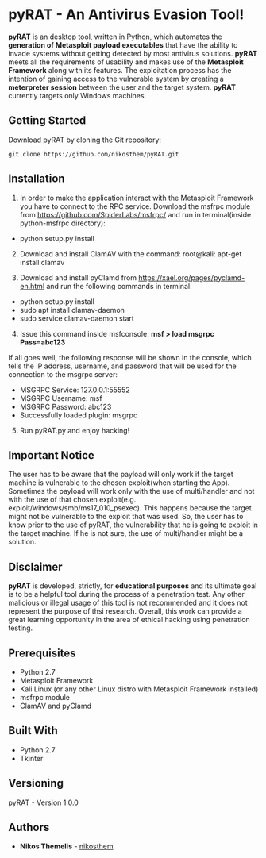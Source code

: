 # pyRAT - An Antivirus Evasion Tool!

**pyRAT** is an desktop tool, written in Python, which automates the **generation of Metasploit payload executables** that have the ability to invade systems without getting detected by most antivirus solutions. **pyRAT** meets all the requirements of usability and makes use of the **Metasploit Framework** along with its features. The exploitation process has the intention of gaining access to the vulnerable system by creating a **meterpreter session** between the user and the target system. **pyRAT** currently targets only Windows machines.


## Getting Started

Download pyRAT by cloning the Git repository:

	git clone https://github.com/nikosthem/pyRAT.git


## Installation

1. In order to make the application interact with the Metasploit Framework you have to connect to the RPC service. Download the msfrpc module from
https://github.com/SpiderLabs/msfrpc/ and run in terminal(inside python-msfrpc directory):
* python setup.py install

2. Download and install ClamAV with the command:
root@kali: apt-get install clamav

3. Download and install pyClamd from https://xael.org/pages/pyclamd-en.html
and run the following commands in terminal:
* python setup.py install
* sudo apt install clamav-daemon
* sudo service clamav-daemon start

4. Issue this command inside msfconsole:
**msf > load msgrpc Pass=abc123**

If all goes well, the following response will be shown in the console, which tells
the IP address, username, and password that will be used for the connection to
the msgrpc server:
* MSGRPC Service: 127.0.0.1:55552
* MSGRPC Username: msf
* MSGRPC Password: abc123
* Successfully loaded plugin: msgrpc

5. Run pyRAT.py and enjoy hacking!


## Important Notice 

The user has to be aware that the payload will only work if the target machine is vulnerable to the chosen exploit(when starting the App). Sometimes the payload will work only with the use of multi/handler and not with the use of that chosen exploit(e.g. exploit/windows/smb/ms17_010_psexec). This happens because the target might not be vulnerable to the exploit that was used. 
So, the user has to know prior to the use of pyRAT, the vulnerability that he is going to exploit in the target machine. If he is not sure, the use of multi/handler might be a solution.

## Disclaimer

**pyRAT** is developed, strictly, for **educational purposes** and its ultimate goal is to be a helpful tool during the process of a penetration test. Any other malicious or illegal usage of this tool is not recommended and it does not represent the purpose of thsi research. Overall, this work can provide a great learning opportunity in the area of ethical hacking using penetration testing.


## Prerequisites

 - Python 2.7
 - Metasploit Framework
 - Kali Linux (or any other Linux distro with Metasploit Framework installed)
 - msfrpc module
 - ClamAV and pyClamd


## Built With

* Python 2.7
* Tkinter


## Versioning

pyRAT - Version 1.0.0


## Authors

* **Nikos Themelis** - [nikosthem](https://github.com/nikosthem)

